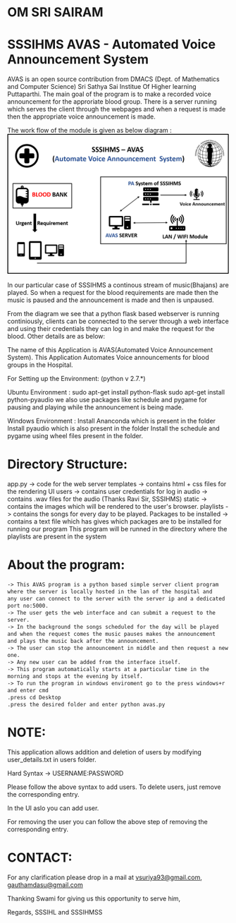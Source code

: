 #							 OM SRI SAIRAM
# SSSIHMS AVAS - Automated Voice Announcement System
AVAS is an open source contribution from DMACS (Dept. of Mathematics and Computer Science) Sri Sathya Sai Institue Of Higher learning Puttaparthi.
The main goal of the program is to make a recorded voice announcement for the approriate blood group.
There is a server running which serves the client through the webpages and when a request is made then the appropriate voice announcement is made.

The work flow of the module is given as below diagram :
![AVAS LOGO](https://raw.githubusercontent.com/gauthamdasu/SSSIHMS-AVAS/master/SSSIHMS-AVAS/avas_outline.png) 

In our particular case of SSSIHMS a continous stream of music(Bhajans) are played. So when a request for the blood requirements are made
then the music is paused and the announcement is made and then is unpaused.

From the diagram we see that a python flask based webserver is running continiously, clients can be connected to the server through a web
interface and using their credentials they can log in and make the request for the blood.
Other details are as below:

The name of this Application is AVAS(Automated Voice Announcement System).
This Application Automates Voice announcements for blood groups in the Hospital.


For Setting up the Environment: (python v 2.7.*)

Ubuntu Environment :
sudo apt-get install python-flask
sudo apt-get install python-pyaudio
we also use packages like schedule and pygame for pausing and playing while the announcement is being made.

Windows Environment :
Install Ananconda which is present in the folder
Install pyaudio which is also present in the folder
Install the schedule and pygame using wheel files present in the folder.



Directory Structure:
===
app.py -> 	code for the web server
templates -> 	contains html + css files for the rendering UI
users -> 	contains user credentials for log in
audio ->	contains .wav files for the audio (Thanks Ravi Sir, SSSIHMS)
static ->	contains the images which will be rendered to the user's browser.
playlists ->	contains the songs for every day to be played.
Packages to 
be installed -> contains a text file which has gives which packages are to be installed for running our program
This program will be runned in the directory where the playlists are present in the system

About the program:
==================  
    -> This AVAS program is a python based simple server client program where the server is locally hosted in the lan of the hospital and 	 any user can connect to the server with the server ip and a dedicated port no:5000.
    -> The user gets the web interface and can submit a request to the server.
    -> In the background the songs scheduled for the day will be played and when the request comes the music pauses makes the announcement  	   and plays the music back after the announcement.
    -> The user can stop the announcement in middle and then request a new one.
    -> Any new user can be added from the interface itself.
    -> This program automatically starts at a particular time in the morning and stops at the evening by itself. 
    -> To run the program in windows enviroment go to the press windows+r and enter cmd 
	.press cd Desktop
	.press the desired folder and enter python avas.py		



NOTE:
=====

This application allows addition and deletion of users by modifying user_details.txt in users folder.

Hard Syntax -> USERNAME:PASSWORD

Please follow the above syntax to add users. To delete users, just remove the corresponding entry.

In the UI aslo you can add user.

For removing the user you can follow the above step of removing the corresponding entry.

CONTACT:
========

For any clarification please drop in a mail at vsuriya93@gmail.com, gauthamdasu@gmail.com

Thanking Swami for giving us this opportunity to serve him,

Regards,
SSSIHL and SSSIHMSS
